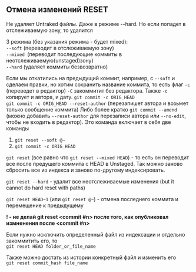 ## Отмена изменений RESET

Не удаляет Untraked файлы. Даже в режиме --hard. Но если попадет в отслеживаемую зону, то удалится  


3 режима (без указания режима - будет mixed):  
`--soft` (переводит в отслеживаемую зону)  
`--mixed `(переводит последующие коммиты в неотслеживаемую(unstaged)зону)  
`--hard` (удаляет коммиты безвозвратно)

Если мы откатились на предыдущий коммит, например, с `--soft` и сделаем правки, но хотим сохранить название коммита, то есть флаг `-c` (переведет в редактор) `-C` закоммитит без редактора. Также `-c` копирует и автора, и дату. 
`git commit -c ORIG_HEAD`  
`git commit -c ORIG_HEAD --reset-author` (перезапишет автора и возьмет только сообщение коммита)
Либо более кратко `git commit --amend` (можно добавить `--reset-author` для перезаписи автора или `--no-edit`, чтобы не входить в редактор). Это команда включает в себя две команды 
1) `git reset --soft @~`
2) `git commit -c ORIG_HEAD`


`git reset` (все равно что `git reset --mixed HEAD`) - то есть он переводит все после предущего коммита с HEAD в Unstaged. Так можно заново сбросить все из индекса и заново по-другому индексировать.

`git reset --hard` - удалит все неотслеживаемые изменения (but it cannot do hard reset with paths)

`git reset HEAD~1` (или `git reset @~`) - отмена последнего коммита и перемещение к предыдущему  

__! - не делай git reset <commit #n> после того, как опубликовал измненения после <commit #n>__

Если нужно исключить определенный файл из индексации и отдельно закоммитить его, то  
`git reset HEAD folder_or_file_name`

Также можно достать из истории конкретный файл и изменить его  
`git reset commit_hash file_name`
